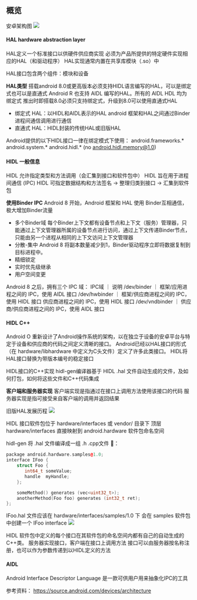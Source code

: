 ## 概览
安卓架构图
![](https://source.android.com/devices/images/ape_fwk_all.png)

#### HAL hardware abstraction layer
HAL定义一个标准接口以供硬件供应商实现
必须为产品所提供的特定硬件实现相应的HAL（和驱动程序）
HAL实现通常内置在共享库模块（.so）中

HAL接口包含两个组件：模块和设备

**HAL类型**
搭载android 8.0或更高版本必须支持HIDL语言编写的HAL，可以是绑定式也可以是直通式
Android R 也支持 AIDL 编写的HAL。所有的 AIDL HDL 均为绑定式
推出时即搭载8.0必须只支持绑定式，升级到8.0可以使用直通式HAL
- 绑定式 HAL：以HIDL和AIDL表示的HAL android 框架和HAL之间通过Binder进程间通信调用进行通信
- 直通式 HAL：HIDL封装的传统HAL或旧版HAL

Android提供的以下HIDL接口一律在绑定模式下使用：
android.frameworks.*    android.system.*    android.hidl.*
(no android.hidl.memory@1.0)

#### HIDL 一般信息
HIDL 允许指定类型和方法调用（会汇集到接口和软件包中）
HIDL 旨在用于进程间通信 (IPC)
HIDL 可指定数据结构和方法签名 -> 整理归类到接口 -> 汇集到软件包

**使用Binder IPC**
Android 8 开始，Android 框架和 HAL 使用 Binder互相通信，极大增加Binder流量

- 多个Binder域
    每个Binder上下文都有设备节点和上下文（服务）管理器，只能通过上下文管理器所属的设备节点进行访问，通过上下文传递Binder节点，只能由另一个进程从相同的上下文访问上下文管理器
- 分散-集中
    Android 8 将副本数量减少到1，Binder驱动程序立即将数据复制到目标进程中。
- 精细锁定
- 实时优先级继承
- 用户空间变更

Android 8 之后，拥有三个 IPC 域：
IPC域	  ｜      说明
/dev/binder	 ｜   框架/应用进程之间的 IPC，使用 AIDL 接口
/dev/hwbinder	｜ 框架/供应商进程之间的 IPC，使用 HIDL 接口    供应商进程之间的 IPC，使用 HIDL 接口
/dev/vndbinder	｜ 供应商/供应商进程之间的 IPC，使用 AIDL 接口

#### HIDL C++
Android O 重新设计了Android操作系统的架构，以在独立于设备的安卓平台与特定于设备和供应商的代码之间定义清晰的接口。
Android已经以HAL接口的形式（在 hardware/libhardware 中定义为C头文件）定义了许多此类接口。
HIDL将HAL接口替换为带版本编号的稳定接口

HIDL接口的C++实现 hidl-gen编译器基于 HIDL .hal 文件自动生成的文件，及如何打包，如何将这些文件和C++代码集成

**客户端和服务器实现**
客户端实现是指通过在接口上调用方法使用该接口的代码
服务器实现是指可接受来自客户端的调用并返回结果

旧版HAL发展历程
![](https://source.android.com/devices/architecture/images/treble_cpp_legacy_hal_progression.png)

HIDL 接口软件包位于 hardware/interfaces 或 vendor/ 目录下
顶层 hardware/interfaces 直接映射到 android.hardware 软件包命名空间

hidl-gen 将 .hal 文件编译成一组 .h .cpp文件
🌰：
```c++
package android.hardware.samples@1.0;
interface IFoo {
    struct Foo {
       int64_t someValue;
       handle  myHandle;
    };

    someMethod() generates (vec<uint32_t>);
    anotherMethod(Foo foo) generates (int32_t ret);
};
```
IFoo.hal 文件应该在 hardware/interfaces/samples/1.0 下
会在 samples 软件包中创建一个 IFoo interface
![](https://source.android.com/devices/architecture/images/treble_cpp_compiler_generated_files.png)

HIDL 软件包中定义的每个接口在其软件包的命名空间内都有自己的自动生成的C++类。
服务器实现接口，客户端在接口上调用方法
接口可以由服务器按名称注册，也可以作为参数传递到以HIDL定义的方法




#### AIDL
Android Interface Descriptor Language 是一款可供用户用来抽象化IPC的工具

参考资料：
https://source.android.com/devices/architecture